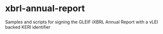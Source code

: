 # xbrl-annual-report
Samples and scripts for signing the GLEIF iXBRL Annual Report with a vLEI backed KERI identifier
